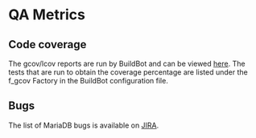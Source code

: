 
# QA Metrics

## Code coverage


The gcov/lcov reports are run by BuildBot and can be viewed [here](https://i7.askmonty.org/lcov/). The tests that are run to obtain the coverage percentage are listed under the f_gcov Factory in the BuildBot configuration file.


## Bugs


The list of MariaDB bugs is available on [JIRA](https://jira.mariadb.org).

